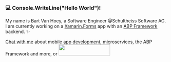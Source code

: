 ### :computer: Console.WriteLine("Hello World")!

My name is Bart Van Hoey, a Software Engineer @Schultheiss Software AG. I am currently working on a [Xamarin.Forms](https://github.com/xamarin/Xamarin.Forms) app with an [ABP Framework](https://abp.io/) backend. ✨ 

[Chat with me](https://twitter.com/bartvanhoey) about mobile app development, microservices, the ABP Framework and more, or <a href="https://www.buymeacoffee.com/bartvanhoey" target="_blank"><img src="https://cdn.buymeacoffee.com/buttons/default-orange.png" height="35" width="160"></a>
